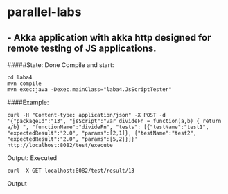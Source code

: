 # parallel-labs
## - Akka application with akka http designed for remote testing of JS applications.
#####State: Done
Compile and start:
```
cd laba4
mvn compile
mvn exec:java -Dexec.mainClass="laba4.JsScriptTester"
```
####Example:
```
curl -H "Content-type: application/json" -X POST -d '{"packageId":"13", "jsScript":"var divideFn = function(a,b) { return a/b} ", "functionName":"divideFn", "tests": [{"testName":"test1", "expectedResult":"2.0", "params":[2,1]}, {"testName":"test2", "expectedResult":"2.0", "params":[5,2]}]}' http://localhost:8082/test/execute
```
Output: Executed
```
curl -X GET localhost:8082/test/result/13
```
Output 